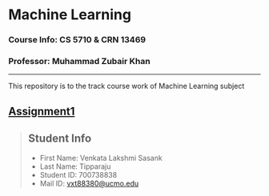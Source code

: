 # Machine Learning
### Course Info: CS 5710 & CRN 13469
### Professor: Muhammad Zubair Khan  
---
This repository is to the track course work of Machine Learning subject

[Assignment1](https://github.com/Sasank09/CS5710_13469/tree/main/Assignments/Assignment1) 
---
>## Student Info
> - First Name: Venkata Lakshmi Sasank
> - Last Name: Tipparaju
> - Student ID: 700738838
> - Mail ID: vxt88380@ucmo.edu


